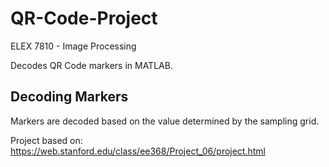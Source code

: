 # QR-Code-Project
ELEX 7810 - Image Processing

Decodes QR Code markers in MATLAB. 

## Decoding Markers
Markers are decoded based on the value determined by the sampling grid. 


Project based on: https://web.stanford.edu/class/ee368/Project_06/project.html
